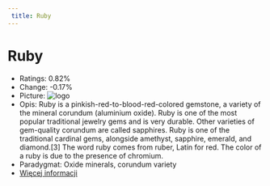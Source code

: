 ```yaml
--- 
 title: Ruby 
--- 
```

# Ruby
- Ratings: 0.82%
- Change: -0.17%
- Picture: ![logo](https://www.tiobe.com/wp-content/themes/tiobe/tiobe-index/images/Ruby.png)
- Opis: Ruby is a pinkish-red-to-blood-red-colored gemstone, a variety of the mineral corundum (aluminium oxide). Ruby is one of the most popular traditional jewelry gems and is very durable. Other varieties of gem-quality corundum are called sapphires. Ruby is one of the traditional cardinal gems, alongside amethyst, sapphire, emerald, and diamond.[3] The word ruby comes from ruber, Latin for red. The color of a ruby is due to the presence of chromium.
- Paradygmat: Oxide minerals, corundum variety
- [Więcej informacji](https://en.wikipedia.org/wiki/Ruby)
